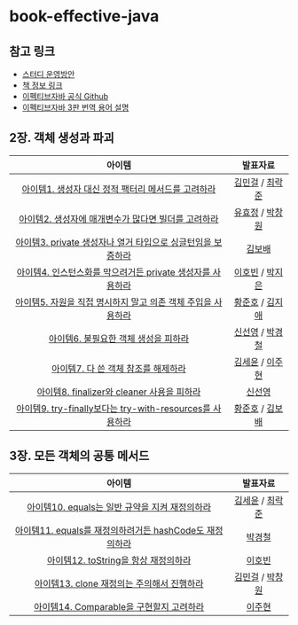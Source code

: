 # book-effective-java

## 참고 링크
- [스터디 운영방안](https://www.notion.so/5eb841d5c4b8401bac02ab8ffd71d1a9)
- [책 정보 링크](https://www.aladin.co.kr/shop/wproduct.aspx?ItemId=171196410)
- [이펙티브자바 공식 Github](https://github.com/WegraLee/effective-java-3e-source-code)
- [이펙티브자바 3판 번역 용어 설명](https://docs.google.com/document/d/1Nw-_FJKre9x7Uy6DZ0NuAFyYUCjBPCpINxqrP0JFuXk/edit)

## 2장. 객체 생성과 파괴
| 아이템 | 발표자료
:---: | :---:
[아이템1. 생성자 대신 정적 팩터리 메서드를 고려하라](https://github.com/Blog-Posting/book-effective-java/issues/1) | [김민걸](https://github.com/Blog-Posting/book-effective-java/blob/main/2%EC%9E%A5/1_%EC%83%9D%EC%84%B1%EC%9E%90_%EB%8C%80%EC%8B%A0_%EC%A0%95%EC%A0%81%20%ED%8C%A9%ED%84%B0%EB%A6%AC_%EB%A9%94%EC%84%9C%EB%93%9C%EB%A5%BC_%EA%B3%A0%EB%A0%A4%ED%95%98%EB%9D%BC_%EA%B9%80%EB%AF%BC%EA%B1%B8.md) / [최락준](https://github.com/Blog-Posting/book-effective-java/blob/main/2%EC%9E%A5/1_%EC%83%9D%EC%84%B1%EC%9E%90_%EB%8C%80%EC%8B%A0_%EC%A0%95%EC%A0%81%20%ED%8C%A9%ED%84%B0%EB%A6%AC_%EB%A9%94%EC%84%9C%EB%93%9C%EB%A5%BC_%EA%B3%A0%EB%A0%A4%ED%95%98%EB%9D%BC_%EC%B5%9C%EB%9D%BD%EC%A4%80.md)
[아이템2. 생성자에 매개변수가 많다면 빌더를 고려하라](https://github.com/Blog-Posting/book-effective-java/issues/2) | [유효정](https://github.com/Blog-Posting/book-effective-java/blob/main/2%EC%9E%A5/2_%EC%83%9D%EC%84%B1%EC%9E%90%EC%97%90_%EB%A7%A4%EA%B0%9C%EB%B3%80%EC%88%98%EA%B0%80_%EB%A7%8E%EB%8B%A4%EB%A9%B4_%EB%B9%8C%EB%8D%94%EB%A5%BC_%EA%B3%A0%EB%A0%A4%ED%95%98%EB%9D%BC_%EC%9C%A0%ED%9A%A8%EC%A0%95.pdf) / [박창원](https://github.com/Blog-Posting/book-effective-java/blob/main/2%EC%9E%A5/2_%EC%83%9D%EC%84%B1%EC%9E%90%EC%97%90%20%EB%A7%A4%EA%B0%9C%EB%B3%80%EC%88%98%EA%B0%80%20%EB%A7%8E%EB%8B%A4%EB%A9%B4%20%EB%B9%8C%EB%8D%94%EB%A5%BC%20%EA%B3%A0%EB%A0%A4%ED%95%98%EB%9D%BC_%EB%B0%95%EC%B0%BD%EC%9B%90.md)  
[아이템3. private 생성자나 열거 타입으로 싱글턴임을 보증하라](https://github.com/Blog-Posting/book-effective-java/issues/3) | [김보배](https://github.com/Blog-Posting/book-effective-java/blob/main/2%EC%9E%A5/3_private%20%EC%83%9D%EC%84%B1%EC%9E%90%EB%82%98%20%EC%97%B4%EA%B1%B0%20%ED%83%80%EC%9E%85%EC%9C%BC%EB%A1%9C%20%EC%8B%B1%EA%B8%80%ED%84%B4%EC%9E%84%EC%9D%84%20%EB%B3%B4%EC%A6%9D%ED%95%98%EB%9D%BC_%EA%B9%80%EB%B3%B4%EB%B0%B0.md) 
[아이템4. 인스턴스화를 막으려거든 private 생성자를 사용하라](https://github.com/Blog-Posting/book-effective-java/issues/4) | [이호빈](https://github.com/Blog-Posting/book-effective-java/blob/main/2%EC%9E%A5/4_%EC%9D%B8%EC%8A%A4%ED%84%B4%EC%8A%A4%ED%99%94%EB%A5%BC_%EB%A7%89%EC%9C%BC%EB%A0%A4%EA%B1%B0%EB%93%A0_private_%EC%83%9D%EC%84%B1%EC%9E%90%EB%A5%BC_%EC%82%AC%EC%9A%A9%ED%95%98%EB%9D%BC_%EC%9D%B4%ED%98%B8%EB%B9%88.md) / [박지은](https://github.com/Blog-Posting/book-effective-java/blob/main/2%EC%9E%A5/4_%EC%9D%B8%EC%8A%A4%ED%84%B4%EC%8A%A4%ED%99%94%EB%A5%BC_%EB%A7%89%EC%9C%BC%EB%A0%A4%EA%B1%B0%EB%93%A0_private_%EC%83%9D%EC%84%B1%EC%9E%90%EB%A5%BC_%EC%82%AC%EC%9A%A9%ED%95%98%EB%9D%BC_%EB%B0%95%EC%A7%80%EC%9D%80.dㅛ)
[아이템5. 자원을 직접 명시하지 말고 의존 객체 주입을 사용하라](https://github.com/Blog-Posting/book-effective-java/issues/5) | [황준호](https://github.com/Blog-Posting/book-effective-java/blob/main/2%EC%9E%A5/5_%EC%9E%90%EC%9B%90%EC%9D%84_%EC%A7%81%EC%A0%91_%EB%AA%85%EC%8B%9C%ED%95%98%EC%A7%80_%EB%A7%90%EA%B3%A0_%EC%9D%98%EC%A1%B4_%EA%B0%9D%EC%B2%B4_%EC%A3%BC%EC%9E%85%EC%9D%84_%EC%82%AC%EC%9A%A9%ED%95%98%EB%9D%BC_%ED%99%A9%EC%A4%80%ED%98%B8.md) / [김지애](https://github.com/Blog-Posting/book-effective-java/blob/main/2%EC%9E%A5/5_%EC%9E%90%EC%9B%90%EC%9D%84%20%EC%A7%81%EC%A0%91%20%EB%AA%85%EC%8B%9C%ED%95%98%EC%A7%80%20%EB%A7%90%EA%B3%A0%20%EC%9D%98%EC%A1%B4%20%EA%B0%9D%EC%B2%B4%20%EC%A3%BC%EC%9E%85%EC%9D%84%20%EC%82%AC%EC%9A%A9%ED%95%98%EB%9D%BC_jiae.md)   
[아이템6. 불필요한 객체 생성을 피하라](https://github.com/Blog-Posting/book-effective-java/issues/6) | [신선영](https://github.com/Blog-Posting/book-effective-java/blob/main/2%EC%9E%A5/6_%EB%B6%88%ED%95%84%EC%9A%94%ED%95%9C_%EA%B0%9D%EC%B2%B4_%EC%83%9D%EC%84%B1%EC%9D%84_%ED%94%BC%ED%95%98%EB%9D%BC_%EC%8B%A0%EC%84%A0%EC%98%81.md) / [박경철](https://github.com/Blog-Posting/book-effective-java/blob/main/2%EC%9E%A5/6_%EB%B6%88%ED%95%84%EC%9A%94%ED%95%9C_%EA%B0%9D%EC%B2%B4_%EC%83%9D%EC%84%B1%EC%9D%84_%ED%94%BC%ED%95%98%EB%9D%BC_%EB%B0%95%EA%B2%BD%EC%B2%A0.md)
[아이템7. 다 쓴 객체 참조를 해제하라](https://github.com/Blog-Posting/book-effective-java/issues/7) |  [김세윤](https://github.com/Blog-Posting/book-effective-java/blob/main/2%EC%9E%A5/7_%EB%8B%A4%20%EC%93%B4%20%EA%B0%9D%EC%B2%B4%20%EC%B0%B8%EC%A1%B0%EB%A5%BC%20%ED%95%B4%EC%A0%9C%ED%95%98%EB%9D%BC_%EA%B9%80%EC%84%B8%EC%9C%A4.md) / [이주현](https://github.com/Blog-Posting/book-effective-java/blob/main/2%EC%9E%A5/7_%EB%8B%A4%20%EC%93%B4%20%EA%B0%9D%EC%B2%B4%20%EC%B0%B8%EC%A1%B0%EB%A5%BC%20%ED%95%B4%EC%A0%9C%ED%95%98%EB%9D%BC_%EC%9D%B4%EC%A3%BC%ED%98%84.md)
[아이템8. finalizer와 cleaner 사용을 피하라](https://github.com/Blog-Posting/book-effective-java/issues/8) |  [신선영](https://github.com/Blog-Posting/book-effective-java/blob/main/2%EC%9E%A5/8_finalizer%EC%99%80_cleaner_%EC%82%AC%EC%9A%A9%EC%9D%84_%ED%94%BC%ED%95%98%EB%9D%BC_%EC%8B%A0%EC%84%A0%EC%98%81.md)
[아이템9. try-finally보다는 try-with-resources를 사용하라](https://github.com/Blog-Posting/book-effective-java/issues/9) | [황준호](https://github.com/Blog-Posting/book-effective-java/blob/main/2%EC%9E%A5/9_try_finally%EB%B3%B4%EB%8B%A4%EB%8A%94_try_with_resources%EB%A5%BC_%EC%82%AC%EC%9A%A9%ED%95%98%EB%9D%BC_%ED%99%A9%EC%A4%80%ED%98%B8.md) / [김보배](https://github.com/Blog-Posting/book-effective-java/blob/main/2%EC%9E%A5/9_try-finally%EB%B3%B4%EB%8B%A4%EB%8A%94%20try-with-resources%EB%A5%BC%20%EC%82%AC%EC%9A%A9%ED%95%98%EB%9D%BC_%EA%B9%80%EB%B3%B4%EB%B0%B0.md)

## 3장. 모든 객체의 공통 메서드
| 아이템 | 발표자료
:---: | :---:
[아이템10. equals는 일반 규약을 지켜 재정의하라](https://github.com/Blog-Posting/book-effective-java/issues/10) | [김세윤](https://github.com/Blog-Posting/book-effective-java/blob/main/3%EC%9E%A5/10_equals%EB%8A%94%20%EC%9D%BC%EB%B0%98%20%EA%B7%9C%EC%95%BD%EC%9D%84%20%EC%A7%80%EC%BC%9C%20%EC%9E%AC%EC%A0%95%EC%9D%98%ED%95%98%EB%9D%BC_%EA%B9%80%EC%84%B8%EC%9C%A4.md) / [최락준](https://github.com/Blog-Posting/book-effective-java/blob/main/3%EC%9E%A5/10_equals%EB%8A%94%20%EC%9D%BC%EB%B0%98%20%EA%B7%9C%EC%95%BD%EC%9D%84%20%EC%A7%80%EC%BC%9C%20%EC%9E%AC%EC%A0%95%EC%9D%98%ED%95%98%EB%9D%BC_%EC%B5%9C%EB%9D%BD%EC%A4%80.md)
[아이템11. equals를 재정의하려거든 hashCode도 재정의하라](https://github.com/Blog-Posting/book-effective-java/issues/11) | [박경철](https://github.com/Blog-Posting/book-effective-java/blob/main/3%EC%9E%A5/11_equals%EB%A5%BC_%EC%9E%AC%EC%A0%95%EC%9D%98%ED%95%98%EB%A0%A4%EA%B1%B0%EB%93%A0_hashCode%EB%8F%84_%EC%9E%AC%EC%A0%95%EC%9D%98%ED%95%98%EB%9D%BC_%EB%B0%95%EA%B2%BD%EC%B2%A0.md)
[아이템12. toString을 항상 재정의하라](https://github.com/Blog-Posting/book-effective-java/issues/12) | [이호빈](https://github.com/Blog-Posting/book-effective-java/blob/main/3%EC%9E%A5/12_toString%EC%9D%84_%ED%95%AD%EC%83%81_%EC%9E%AC%EC%A0%95%EC%9D%98%ED%95%98%EB%9D%BC_%EC%9D%B4%ED%98%B8%EB%B9%88.md)
[아이템13. clone 재정의는 주의해서 진행하라](https://github.com/Blog-Posting/book-effective-java/issues/13) | [김민걸](https://github.com/Blog-Posting/book-effective-java/blob/main/3%EC%9E%A5/13_clone_%EC%9E%AC%EC%A0%95%EC%9D%98%EB%8A%94_%EC%A3%BC%EC%9D%98%ED%95%B4%EC%84%9C_%EC%A7%84%ED%96%89%ED%95%98%EB%9D%BC_%EA%B9%80%EB%AF%BC%EA%B1%B8.md) / [박창원](https://github.com/Blog-Posting/book-effective-java/blob/main/3%EC%9E%A5/13_clone_%EC%9E%AC%EC%A0%95%EC%9D%98%EB%8A%94_%EC%A3%BC%EC%9D%98%ED%95%B4%EC%84%9C_%EC%A7%84%ED%96%89%ED%95%98%EB%9D%BC_%EB%B0%95%EC%B0%BD%EC%9B%90.md)
[아이템14. Comparable을 구현할지 고려하라](https://github.com/Blog-Posting/book-effective-java/issues/14) | [이주현](https://github.com/Blog-Posting/book-effective-java/blob/main/3%EC%9E%A5/14_Comparable%EC%9D%84_%EA%B5%AC%ED%98%84%ED%95%A0%EC%A7%80_%EA%B3%A0%EB%A0%A4%ED%95%98%EB%9D%BC_%EC%9D%B4%EC%A3%BC%ED%98%84.md)
